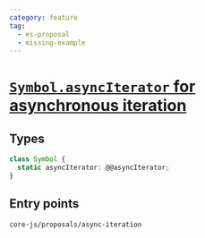 ```yaml
---
category: feature
tag:
  - es-proposal
  - missing-example
---
```


# [`Symbol.asyncIterator` for asynchronous iteration](https://github.com/tc39/proposal-async-iteration)

## Types

```ts
class Symbol {
  static asyncIterator: @@asyncIterator;
}
```

## Entry points

```
core-js/proposals/async-iteration
```
